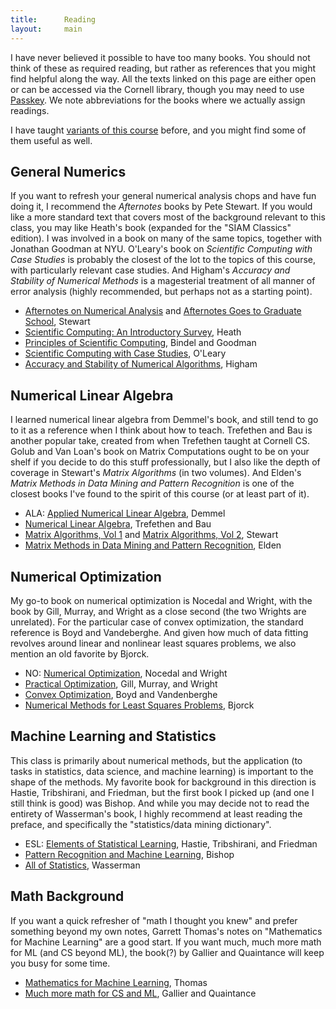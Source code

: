 ```yaml
---
title:      Reading
layout:     main
---
```


I have never believed it possible to have too many books.  You should not think
of these as required reading, but rather as references that you might find
helpful along the way.  All the texts linked on this page are either open or
can be accessed via the Cornell library, though you may need to use
[Passkey](https://www.library.cornell.edu/services/apps/passkey).  We
note abbreviations for the books where we actually assign readings.

I have taught [variants of this course](https://www.cs.cornell.edu/~bindel//blurbs/nmds.html) before, and you might find some
of them useful as well.

## General Numerics

If you want to refresh your general numerical analysis chops and have fun doing
it, I recommend the _Afternotes_ books by Pete Stewart.  If you would like a
more standard text that covers most of the background relevant to this class,
you may like Heath's book (expanded for the "SIAM Classics" edition).
I was involved in a book on many of the same topics, together with Jonathan
Goodman at NYU.  O'Leary's book on _Scientific Computing with Case Studies_
is probably the closest of the lot to the topics of this course, with
particularly relevant case studies.  And Higham's _Accuracy and Stability of
Numerical Methods_ is a magesterial treatment of all manner of error analysis
(highly recommended, but perhaps not as a starting point).

- [Afternotes on Numerical Analysis](https://epubs.siam.org/doi/book/10.1137/1.9781611971491) and [Afternotes Goes to Graduate School](https://epubs.siam.org/doi/book/10.1137/1.9781611971422), Stewart
- [Scientific Computing: An Introductory Survey](https://epubs.siam.org/doi/book/10.1137/1.9781611975581), Heath
- [Principles of Scientific Computing](https://math.nyu.edu/faculty/shelley/Classes/SciComp/BindelGoodman.pdf), Bindel and Goodman
- [Scientific Computing with Case Studies](https://epubs.siam.org/doi/book/10.1137/9780898717723), O'Leary
- [Accuracy and Stability of Numerical Algorithms](https://epubs-siam-org.proxy.library.cornell.edu/doi/book/10.1137/1.9780898718027), Higham

## Numerical Linear Algebra

I learned numerical linear algebra from Demmel's book, and still tend to go to
it as a reference when I think about how to teach.  Trefethen and Bau is
another popular take, created from when Trefethen taught at Cornell CS.
Golub and Van Loan's book on Matrix Computations ought to be on your shelf
if you decide to do this stuff professionally, but I also like the depth
of coverage in Stewart's _Matrix Algorithms_ (in two volumes).  And Elden's
_Matrix Methods in Data Mining and Pattern Recognition_ is one of the closest
books I've found to the spirit of this course (or at least part of it).

- ALA: [Applied Numerical Linear Algebra](https://epubs.siam.org/doi/book/10.1137/1.9781611971446), Demmel
- [Numerical Linear Algebra](https://newcatalog.library.cornell.edu/catalog/10504163), Trefethen and Bau
- [Matrix Algorithms, Vol 1](https://epubs-siam-org.proxy.library.cornell.edu/doi/book/10.1137/1.9781611971408) and [Matrix Algorithms, Vol 2](https://epubs.siam.org/doi/book/10.1137/1.9780898718058), Stewart
- [Matrix Methods in Data Mining and Pattern Recognition](https://epubs.siam.org/doi/book/10.1137/1.9780898718867), Elden

## Numerical Optimization

My go-to book on numerical optimization is Nocedal and Wright, with the book
by Gill, Murray, and Wright as a close second (the two Wrights are unrelated).
For the particular case of convex optimization, the standard reference is
Boyd and Vandeberghe.  And given how much of data fitting revolves around
linear and nonlinear least squares problems, we also mention an old favorite
by Bjorck.

- NO: [Numerical Optimization](https://link.springer.com/book/10.1007/978-0-387-40065-5), Nocedal and Wright
- [Practical Optimization](https://epubs.siam.org/doi/book/10.1137/1.9781611975604), Gill, Murray, and Wright
- [Convex Optimization](https://web.stanford.edu/~boyd/cvxbook/), Boyd and Vandenberghe
- [Numerical Methods for Least Squares Problems](https://epubs.siam.org/doi/book/10.1137/1.9781611971484), Bjorck

## Machine Learning and Statistics

This class is primarily about numerical methods, but the application (to tasks
in statistics, data science, and machine learning) is important to the shape of
the methods.  My favorite book for background in this direction is Hastie,
Tribshirani, and Friedman, but the first book I picked up (and one I still
think is good) was Bishop.  And while you may decide not to read the entirety
of Wasserman's book, I highly recommend at least reading the preface, and
specifically the "statistics/data mining dictionary".

- ESL: [Elements of Statistical Learning](https://web.stanford.edu/~hastie/ElemStatLearn/), Hastie, Tribshirani, and Friedman
- [Pattern Recognition and Machine Learning](https://www.microsoft.com/en-us/research/uploads/prod/2006/01/Bishop-Pattern-Recognition-and-Machine-Learning-2006.pdf), Bishop
- [All of Statistics](https://link.springer.com/book/10.1007/978-0-387-21736-9), Wasserman

## Math Background

If you want a quick refresher of "math I thought you knew" and prefer something
beyond my own notes, Garrett Thomas's notes on "Mathematics for Machine
Learning" are a good start.  If you want much, much more math for ML (and CS
beyond ML), the book(?) by Gallier and Quaintance will keep you busy for some
time.

- [Mathematics for Machine Learning](https://gwthomas.github.io/docs/math4ml.pdf), Thomas
- [Much more math for CS and ML](https://www.cis.upenn.edu/~jean/math-deep.pdf),  Gallier and Quaintance
